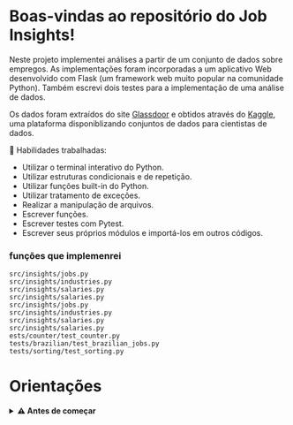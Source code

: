 # Boas-vindas ao repositório do Job Insights!

 Neste projeto implementei análises a partir de um conjunto de dados sobre empregos. As implementações foram incorporadas a um aplicativo Web desenvolvido com Flask (um framework web muito popular na comunidade Python). Também escrevi dois testes para a implementação de uma análise de dados. 
 
Os dados foram extraídos do site [Glassdoor](https://www.glassdoor.com.br/) e obtidos através do [Kaggle](https://www.kaggle.com/atharvap329/glassdoor-data-science-job-data), uma plataforma disponiblizando conjuntos de dados para cientistas de dados.


  🚵 Habilidades trabalhadas:
  <ul>
    <li>Utilizar o terminal interativo do Python.</li>
    <li>Utilizar estruturas condicionais e de repetição.</li>
    <li>Utilizar funções built-in do Python.</li>
    <li>Utilizar tratamento de exceções.</li>
    <li>Realizar a manipulação de arquivos.</li>
    <li>Escrever funções.</li>
    <li>Escrever testes com Pytest.</li>
    <li>Escrever seus próprios módulos e importá-los em outros códigos.</li>
  </ul>
  
  ### funções que implemenrei
  `src/insights/jobs.py` <br/>
  `src/insights/industries.py`<br/>
  `src/insights/salaries.py`<br/>
  `src/insights/salaries.py`<br/>
  `src/insights/jobs.py`<br/>
  `src/insights/industries.py`<br/>
  `src/insights/salaries.py`<br/>
  `src/insights/salaries.py`<br/>
  `ests/counter/test_counter.py`<br/>
  `tests/brazilian/test_brazilian_jobs.py`<br/>
  `tests/sorting/test_sorting.py`<br/>


  
  
  # Orientações
<details>
  <summary><strong>⚠ Antes de começar</strong></summary><br />

  1. Clone o repositório

  - Use o comando: `git clone git@github.com:tryber/sd-021-a-project-job-insights.git`.
  - Entre na pasta do repositório que você acabou de clonar:
    - `cd sd-021-a-project-job-insights`

  2. Crie o ambiente virtual para o projeto

  - `python3 -m venv .venv && source .venv/bin/activate`
  
  3. Instale as dependências

  - `python3 -m pip install -r dev-requirements.txt`
  
  4. Crie uma branch a partir da branch `main`
  
  
  
   Além dos testes com o Pytest, você pode (e vai ser bem bacana) rodar a aplicação flask para visualizar no navegador o resultado do desenvolvimento das funções.
  Para isso, digite o comando `flask run`, e acesse o site gerado pelo Flask em `http://localhost:5000`.
